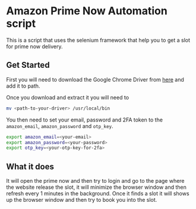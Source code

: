 # Amazon Prime Now Automation script
This is a script that uses the selenium framework that help you to get a slot for prime now delivery.

## Get Started
First you will need to download the Google Chrome Driver from [here](https://chromedriver.chromium.org/downloads) and add it to path.

Once you download and extract it you will  need to
```bash
mv <path-to-your-driver> /usr/local/bin
```

You then need to set your email, password and 2FA token to the `amazon_email`, `amazon_password` and `otp_key`.
```bash
export amazon_email=<your-email>
export amazon_password=<your-password>
export otp_key=<your-otp-key-for-2fa>
```

## What it does
It will open the prime now and then try to login and go to the page where the website release the slot, it will minimize the browser window and then refresh every 1 minutes in the background. Once it finds a slot it will shows up the browser window and then try to book you into the slot.
